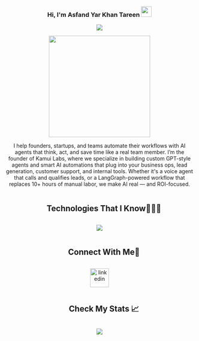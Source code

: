 <h3 align="center">
  Hi, I'm Asfand Yar Khan Tareen
  <img src="https://media.giphy.com/media/hvRJCLFzcasrR4ia7z/giphy.gif" width="28">
</h3>
<p align="center">
  <a href="https://github.com/DenverCoder1/readme-typing-svg"><img src="https://readme-typing-svg.herokuapp.com/?lines=Welcome%20to%20my%20dev%20space;Full%20Stack%20AI%20Engineer;Here%20to%20ensure%20a%20seamless%20experience;Let's%20turn%20your%20ideas%20into%20working%20solutions;Reach%20out%20if%20you%20need%20help!%20%F0%9F%92%AC&;ACfont=Fira%20Code&center=true&width=440&height=45"></a>
</p>
<p align='center'>
<img src="https://media.giphy.com/media/QvpqTCiEcwtvx6wwJK/giphy.gif" width="270" height="270" frameBorder="0" class="giphy-embed" allowFullScreen></img></p>
<p align="center">
  I help founders, startups, and teams automate their workflows with AI agents that think, act, and save time like a real team member. I’m the founder of Kamui Labs, where we specialize in building custom GPT-style agents and smart AI automations that plug into your business ops, lead generation, customer support, and internal tools. Whether it's a voice agent that calls and qualifies leads, or a LangGraph-powered workflow that replaces 10+ hours of manual labor, we make AI real — and ROI-focused.
</p>

<!--h1 without bottom border-->
<div id="user-content-toc">
  <ul align="center">
    <summary><h2 style="display: inline-block">Technologies That I Know👨🏻‍💻</h2></summary>
  </ul>
</div>
<!--tech stack icons-->
<p align="center">
  <a href="https://skillicons.dev">
    <img src="https://skillicons.dev/icons?i=git,aws,cpp,css,docker,postgres,prisma,dynamodb,express,figma,firebase,redis,github,html,java,js,linux,md,materialui,nginx,mongodb,mysql,nextjs,nodejs,postman,py,react,redux,tailwind,ts,vscode,angular,apollo,django,fastapi,flask,php,sqlite,supabase,replit,ruby,kubernetes&perline=14" />
  </a>
</p>

<!-- Connect with me -->
<!--h2 without bottom border-->
<div id="user-content-toc">
  <ul align="center">
    <summary><h2 style="display: inline-block">Connect With Me🤝</h2></summary>
  </ul>
</div>

<!--icons and links-->
<p align="center">
<a href="https://www.linkedin.com/in/asfand798/" target="blank"><img align="center" src="https://user-images.githubusercontent.com/88904952/234979284-68c11d7f-1acc-4f0c-ac78-044e1037d7b0.png" alt="linkedin" height="50" width="50" /></a>
  
</p>

<div id="user-content-toc">
  <ul align="center">
    <summary><h2 style="display: inline-block">Check My Stats 📈</h2></summary>
  </ul>
</div>

<div align="center">

 ![](https://github-profile-summary-cards.vercel.app/api/cards/profile-details?username=asfandope&theme=github_dark) </br> </br> 
  
</div>


<!-- Proudly created with GPRM ( https://gprm.itsvg.in ) -->
